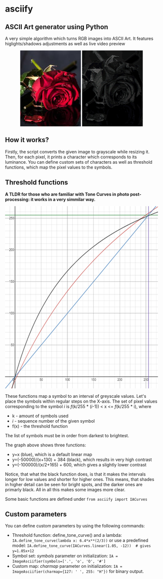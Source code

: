 # asciify
## ASCII Art generator using Python

A very simple algorithm which turns RGB images into ASCII Art. It features higlights/shadows adjustments as well as live video preview
<br>
<p align="center">
  <img src="disp/rose.jpg">
  <img src="disp/rose_asc.png">
</p>

## How it works?
Firstly, the script converts the given image to grayscale while resizing it. 
Then, for each pixel, it prints a character which corresponds to its luminance.
You can define custom sets of characters as well as threshold functions, which map the pixel values to the symbols.

## Threshold functions
__A TLDR for those who are familiar with Tone Curves in photo post-processing: it works in a very simmilar way.__

<p align="center">
  <img src="disp/functions.PNG" width=600 height=600>
</p>

These functions map a symbol to an interval of greyscale values.
Let's place the symbols within regular steps on the X-axis. The set of pixel values corresponding to the symbol _i_ is
_f_(k/255 * (_i_-1)) < x <= _f_(k/255 * i), where

- k - amount of symbols used
- _i_ - sequence number of the given symbol
- f(x) - the threshold function

The list of symbols must be in order from darkest to brightest.

The graph above shows three functions:
- y=x (blue), which is a default linear map
- y=(-50000)/(x+130) + 384 (black), which results in very high contrast
- y=(-100000)/(x/2+165) + 600, which gives a slightly lower contrast

Notice, that what the black function does, is that
it makes the intervals longer for low values and shorter for higher ones. This means, that shades in higher detail can be seen for bright spots,
and the darker ones are primarly black. All in all this makes some images more clear.

Some basic functions are defined under 
`from asciify import IACurves`

## Custom parameters

You can define custom parameters by using the following commands:
* Threshold function: 
define_tone_curve() and a lambda:
`IA.define_tone_curve(lambda x: 6.4*x**(2/3))`
or use a predefined model:
`IA.define_tone_curve(IACurves.linear(1.05, -12))  # gives y=1.05x+12`
* Symbol set: _symbols_ parameter on initialization:
`IA = ImageAsciifier(symbols=['.', 'o', 'O', '#']`
* Custom map:
_charmap_ parameter on initialization:
`IA = ImageAsciifier(charmap={127: ' ', 255: "H"})`
for binary output.

